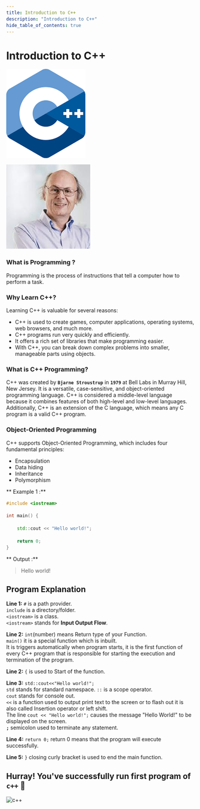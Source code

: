 ```yaml
---
title: Introduction to C++
description: "Introduction to C++"
hide_table_of_contents: true
---
```


# Introduction to C++

![C++](cpplogo.png)

![bjarne-stroustrup](bjarne%20stroustrup.jpg)

### What is Programming ?

Programming is the process of instructions that tell a computer how to perform a task.

### Why Learn C++?

Learning C++ is valuable for several reasons:

- C++ is used to create games, computer applications, operating systems, web browsers, and much more.
- C++ programs run very quickly and efficiently.
- It offers a rich set of libraries that make programming easier.
- With C++, you can break down complex problems into smaller, manageable parts using objects.

### What is C++ Programming?

C++ was created by **`Bjarne Stroustrup`** in **`1979`** at Bell Labs in Murray Hill, New Jersey. It is a versatile, case-sensitive, and object-oriented programming language. C++ is considered a middle-level language because it combines features of both high-level and low-level languages. Additionally, C++ is an extension of the C language, which means any C program is a valid C++ program.

### Object-Oriented Programming

C++ supports Object-Oriented Programming, which includes four fundamental principles:

- Encapsulation
- Data hiding
- Inheritance
- Polymorphism

** Example 1 :**

```cpp showLineNumbers = "true"
#include <iostream>

int main() {

    std::cout << "Hello world!";

    return 0;
}
```

** Output :**

> Hello world!

## Program Explanation

**Line 1:** `#` is a path provider.<br/> `include` is a directory/folder.<br/> `<iostream>` is a class. <br/>`<iostream>` stands for **Input Output Flow**.<br/>

**Line 2:** `int`(number) means Return type of your Function. <br/>`main()` it is a special function which is inbuilt.<br/> It is triggers automatically when program starts, it is the first function of every C++ program that is responsible for starting the execution and termination of the program.

**Line 2:** `{` is used to Start of the function.

**Line 3:** `std::cout<<"Hello world!";`<br/> `std` stands for standard namespace. `::` is a scope operator.<br/> `cout` stands for console out.<br/> `<<` is a function used to output print text to the screen or to flash out it is also called Insertion operator or left shift.<br/> The line `cout << "Hello world!";` causes the message "Hello World!" to be displayed on the screen.<br/>**`;`** semicolon used to terminate any statement.

**Line 4:** `return 0;` return 0 means that the program will execute successfully.

**Line 5:** `}` closing curly bracket is used to end the main function.

## Hurray! You've successfully run first program of `c++` 🎉

<img src="https://media.tenor.com/BGsAhrY5FMMAAAAd/great-job-yes.gif" alt="c++" width="30%" />

<br /> <br />
